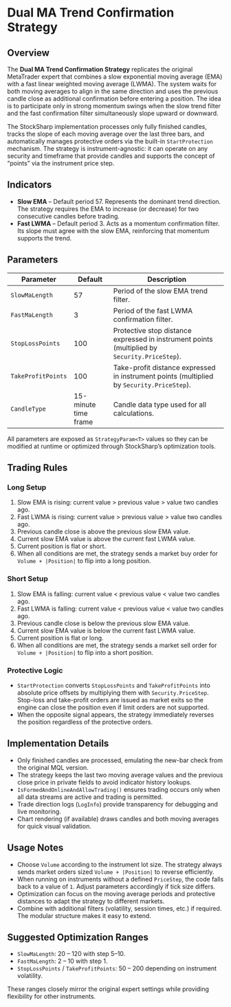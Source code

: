 # Dual MA Trend Confirmation Strategy

## Overview
The **Dual MA Trend Confirmation Strategy** replicates the original MetaTrader expert that combines a slow exponential moving average (EMA) with a fast linear weighted moving average (LWMA). The system waits for both moving averages to align in the same direction and uses the previous candle close as additional confirmation before entering a position. The idea is to participate only in strong momentum swings when the slow trend filter and the fast confirmation filter simultaneously slope upward or downward.

The StockSharp implementation processes only fully finished candles, tracks the slope of each moving average over the last three bars, and automatically manages protective orders via the built-in `StartProtection` mechanism. The strategy is instrument-agnostic: it can operate on any security and timeframe that provide candles and supports the concept of “points” via the instrument price step.

## Indicators
- **Slow EMA** – Default period 57. Represents the dominant trend direction. The strategy requires the EMA to increase (or decrease) for two consecutive candles before trading.
- **Fast LWMA** – Default period 3. Acts as a momentum confirmation filter. Its slope must agree with the slow EMA, reinforcing that momentum supports the trend.

## Parameters
| Parameter | Default | Description |
|-----------|---------|-------------|
| `SlowMaLength` | 57 | Period of the slow EMA trend filter. |
| `FastMaLength` | 3 | Period of the fast LWMA confirmation filter. |
| `StopLossPoints` | 100 | Protective stop distance expressed in instrument points (multiplied by `Security.PriceStep`). |
| `TakeProfitPoints` | 100 | Take-profit distance expressed in instrument points (multiplied by `Security.PriceStep`). |
| `CandleType` | 15-minute time frame | Candle data type used for all calculations. |

All parameters are exposed as `StrategyParam<T>` values so they can be modified at runtime or optimized through StockSharp’s optimization tools.

## Trading Rules
### Long Setup
1. Slow EMA is rising: current value > previous value > value two candles ago.
2. Fast LWMA is rising: current value > previous value > value two candles ago.
3. Previous candle close is above the previous slow EMA value.
4. Current slow EMA value is above the current fast LWMA value.
5. Current position is flat or short.
6. When all conditions are met, the strategy sends a market buy order for `Volume + |Position|` to flip into a long position.

### Short Setup
1. Slow EMA is falling: current value < previous value < value two candles ago.
2. Fast LWMA is falling: current value < previous value < value two candles ago.
3. Previous candle close is below the previous slow EMA value.
4. Current slow EMA value is below the current fast LWMA value.
5. Current position is flat or long.
6. When all conditions are met, the strategy sends a market sell order for `Volume + |Position|` to flip into a short position.

### Protective Logic
- `StartProtection` converts `StopLossPoints` and `TakeProfitPoints` into absolute price offsets by multiplying them with `Security.PriceStep`. Stop-loss and take-profit orders are issued as market exits so the engine can close the position even if limit orders are not supported.
- When the opposite signal appears, the strategy immediately reverses the position regardless of the protective orders.

## Implementation Details
- Only finished candles are processed, emulating the new-bar check from the original MQL version.
- The strategy keeps the last two moving average values and the previous close price in private fields to avoid indicator history lookups.
- `IsFormedAndOnlineAndAllowTrading()` ensures trading occurs only when all data streams are active and trading is permitted.
- Trade direction logs (`LogInfo`) provide transparency for debugging and live monitoring.
- Chart rendering (if available) draws candles and both moving averages for quick visual validation.

## Usage Notes
- Choose `Volume` according to the instrument lot size. The strategy always sends market orders sized `Volume + |Position|` to reverse efficiently.
- When running on instruments without a defined `PriceStep`, the code falls back to a value of `1`. Adjust parameters accordingly if tick size differs.
- Optimization can focus on the moving average periods and protective distances to adapt the strategy to different markets.
- Combine with additional filters (volatility, session times, etc.) if required. The modular structure makes it easy to extend.

## Suggested Optimization Ranges
- `SlowMaLength`: 20 – 120 with step 5–10.
- `FastMaLength`: 2 – 10 with step 1.
- `StopLossPoints` / `TakeProfitPoints`: 50 – 200 depending on instrument volatility.

These ranges closely mirror the original expert settings while providing flexibility for other instruments.
